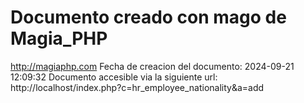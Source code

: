 # Documento creado con mago de Magia_PHP 
http://magiaphp.com 
Fecha de creacion del documento: 2024-09-21 12:09:32 
Documento accesible via la siguiente url:  
http://localhost/index.php?c=hr_employee_nationality&a=add 

